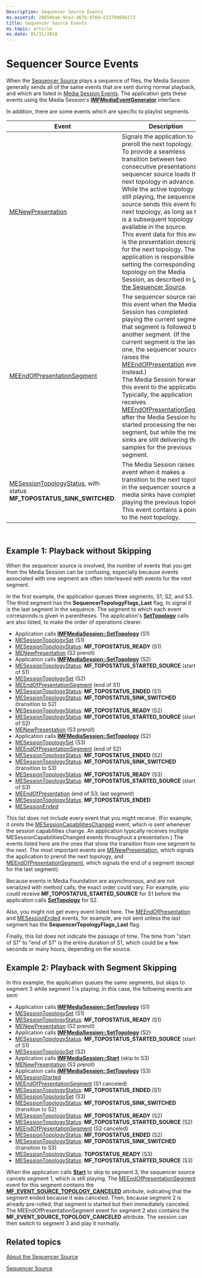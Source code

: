 ```yaml
---
Description: Sequencer Source Events
ms.assetid: 28654bae-9ce2-467b-b769-63279d69b173
title: Sequencer Source Events
ms.topic: article
ms.date: 05/31/2018
---
```


# Sequencer Source Events

When the [Sequencer Source](sequencer-source.md) plays a sequence of files, the Media Session generally sends all of the same events that are sent during normal playback, and which are listed in [Media Session Events](media-session-events.md). The application gets these events using the Media Session's [**IMFMediaEventGenerator**](/windows/desktop/api/mfobjects/nn-mfobjects-imfmediaeventgenerator) interface.

In addition, there are some events which are specific to playlist segments.



| Event                                                                                                   | Description                                                                                                                                                                                                                                                                                                                                                                                                                                                                                                                                                                                                                                                        |
|---------------------------------------------------------------------------------------------------------|--------------------------------------------------------------------------------------------------------------------------------------------------------------------------------------------------------------------------------------------------------------------------------------------------------------------------------------------------------------------------------------------------------------------------------------------------------------------------------------------------------------------------------------------------------------------------------------------------------------------------------------------------------------------|
| [MENewPresentation](menewpresentation.md)                                                              | Signals the application to preroll the next topology.<br/> To provide a seamless transition between two consecutive presentations, the sequencer source loads the next topology in advance. While the active topology is still playing, the sequencer source sends this event for the next topology, as long as there is a subsequent topology available in the source.<br/> This event data for this event is the presentation descriptor for the next topology. The application is responsible for setting the corresponding topology on the Media Session, as described in [Using the Sequencer Source](using-the-sequencer-source.md).<br/> |
| [MEEndOfPresentationSegment](meendofpresentationsegment.md)                                            | The sequencer source raises this event when the Media Session has completed playing the current segment, if that segment is followed by another segment. (If the current segment is the last one, the sequencer source raises the [MEEndOfPresentation](meendofpresentation.md) event instead.)<br/> The Media Session forwards this event to the application. Typically, the application receives [MEEndOfPresentationSegment](meendofpresentationsegment.md) after the Media Session has started processing the next segment, but while the media sinks are still delivering the samples for the previous segment.<br/>                            |
| [MESessionTopologyStatus](mesessiontopologystatus.md), with status **MF\_TOPOSTATUS\_SINK\_SWITCHED**. | The Media Session raises this event when it makes a transition to the next topology in the sequencer source and media sinks have completed playing the previous topology. This event contains a pointer to the next topology.                                                                                                                                                                                                                                                                                                                                                                                                                                      |



 

## Example 1: Playback without Skipping

When the sequencer source is involved, the number of events that you get from the Media Session can be confusing, especially because events associated with one segment are often interleaved with events for the next segment.

In the first example, the application queues three segments, S1, S2, and S3. The third segment has the **SequencerTopologyFlags\_Last** flag, to signal it is the last segment in the sequence. The segment to which each event corresponds is given in parentheses. The application's [**SetTopology**](/windows/desktop/api/mfidl/nf-mfidl-imfmediasession-settopology) calls are also listed, to make the order of operations clearer.

-   Application calls [**IMFMediaSession::SetTopology**](/windows/desktop/api/mfidl/nf-mfidl-imfmediasession-settopology) (S1)
-   [MESessionTopologySet](mesessiontopologyset.md) (S1)
-   [MESessionTopologyStatus](mesessiontopologystatus.md): **MF\_TOPOSTATUS\_READY** (S1)
-   [MENewPresentation](menewpresentation.md) (S2 preroll)
-   Application calls [**IMFMediaSession::SetTopology**](/windows/desktop/api/mfidl/nf-mfidl-imfmediasession-settopology) (S2)
-   [MESessionTopologyStatus](mesessiontopologystatus.md): **MF\_TOPOSTATUS\_STARTED\_SOURCE** (start of S1)
-   [MESessionTopologySet](mesessiontopologyset.md) (S2)
-   [MEEndOfPresentationSegment](meendofpresentationsegment.md) (end of S1)
-   [MESessionTopologyStatus](mesessiontopologystatus.md): **MF\_TOPOSTATUS\_ENDED** (S1)
-   [MESessionTopologyStatus](mesessiontopologystatus.md): **MF\_TOPOSTATUS\_SINK\_SWITCHED** (transition to S2)
-   [MESessionTopologyStatus](mesessiontopologystatus.md): **MF\_TOPOSTATUS\_READY** (S2)
-   [MESessionTopologyStatus](mesessiontopologystatus.md): **MF\_TOPOSTATUS\_STARTED\_SOURCE** (start of S2)
-   [MENewPresentation](menewpresentation.md) (S3 preroll)
-   Application calls [**IMFMediaSession::SetTopology**](/windows/desktop/api/mfidl/nf-mfidl-imfmediasession-settopology) (S2)
-   [MESessionTopologySet](mesessiontopologyset.md) (S3)
-   [MEEndOfPresentationSegment](meendofpresentationsegment.md) (end of S2)
-   [MESessionTopologyStatus](mesessiontopologystatus.md): **MF\_TOPOSTATUS\_ENDED** (S2)
-   [MESessionTopologyStatus](mesessiontopologystatus.md): **MF\_TOPOSTATUS\_SINK\_SWITCHED** (transition to S3)
-   [MESessionTopologyStatus](mesessiontopologystatus.md): **MF\_TOPOSTATUS\_READY** (S3)
-   [MESessionTopologyStatus](mesessiontopologystatus.md): **MF\_TOPOSTATUS\_STARTED\_SOURCE** (start of S3)
-   [MEEndOfPresentation](meendofpresentation.md) (end of S3; last segment)
-   [MESessionTopologyStatus](mesessiontopologystatus.md): **MF\_TOPOSTATUS\_ENDED**
-   [MESessionEnded](mesessionended.md)

This list does not include every event that you might receive. (For example, it omits the [MESessionCapabilitiesChanged](mesessioncapabilitieschanged.md) event, which is sent whenever the session capabilities change. An application typically receives multiple MESessionCapabilitiesChanged events throughout a presentation.) The events listed here are the ones that show the transition from one segment to the next. The most important events are [MENewPresentation](menewpresentation.md), which signals the application to preroll the next topology, and [MEEndOfPresentationSegment](meendofpresentationsegment.md), which signals the end of a segment (except for the last segment).

Because events in Media Foundation are asynchronous, and are not serialized with method calls, the exact order could vary. For example, you could receive **MF\_TOPOSTATUS\_STARTED\_SOURCE** for S1 before the application calls [**SetTopology**](/windows/desktop/api/mfidl/nf-mfidl-imfmediasession-settopology) for S2.

Also, you might not get every event listed here. The [MEEndOfPresentation](meendofpresentation.md) and [MESessionEnded](mesessionended.md) events, for example, are not sent unless the last segment has the **SequencerTopologyFlags\_Last** flag.

Finally, this list does not indicate the passage of time. The time from "start of S1" to "end of S1" is the entire duration of S1, which could be a few seconds or many hours, depending on the source.

## Example 2: Playback with Segment Skipping

In this example, the application queues the same segments, but skips to segment 3 while segment 1 is playing. In this case, the following events are sent:

-   Application calls [**IMFMediaSession::SetTopology**](/windows/desktop/api/mfidl/nf-mfidl-imfmediasession-settopology) (S1)
-   [MESessionTopologySet](mesessiontopologyset.md) (S1)
-   [MESessionTopologyStatus](mesessiontopologystatus.md): **MF\_TOPOSTATUS\_READY** (S1)
-   [MENewPresentation](menewpresentation.md) (S2 preroll)
-   Application calls [**IMFMediaSession::SetTopology**](/windows/desktop/api/mfidl/nf-mfidl-imfmediasession-settopology) (S2)
-   [MESessionTopologyStatus](mesessiontopologystatus.md): **MF\_TOPOSTATUS\_STARTED\_SOURCE** (start of S1)
-   [MESessionTopologySet](mesessiontopologyset.md) (S2)
-   Application calls [**IMFMediaSession::Start**](/windows/desktop/api/mfidl/nf-mfidl-imfmediasession-start) (skip to S3)
-   [MENewPresentation](menewpresentation.md) (S3 preroll)
-   Application calls [**IMFMediaSession::SetTopology**](/windows/desktop/api/mfidl/nf-mfidl-imfmediasession-settopology) (S3)
-   [MESessionStarted](mesessionstarted.md)
-   [MEEndOfPresentationSegment](meendofpresentationsegment.md) (S1 canceled)
-   [MESessionTopologyStatus](mesessiontopologystatus.md): **MF\_TOPOSTATUS\_ENDED** (S1)
-   [MESessionTopologySet](mesessiontopologyset.md) (S3)
-   [MESessionTopologyStatus](mesessiontopologystatus.md): **MF\_TOPOSTATUS\_SINK\_SWITCHED** (transition to S2)
-   [MESessionTopologyStatus](mesessiontopologystatus.md): **MF\_TOPOSTATUS\_READY** (S2)
-   [MESessionTopologyStatus](mesessiontopologystatus.md): **MF\_TOPOSTATUS\_STARTED\_SOURCE** (S2)
-   [MEEndOfPresentationSegment](meendofpresentationsegment.md) (S2 canceled)
-   [MESessionTopologyStatus](mesessiontopologystatus.md): **MF\_TOPOSTATUS\_ENDED** (S2)
-   [MESessionTopologyStatus](mesessiontopologystatus.md): **MF\_TOPOSTATUS\_SINK\_SWITCHED** (transition to S3)
-   [MESessionTopologyStatus](mesessiontopologystatus.md): **TOPOSTATUS\_READY** (S3)
-   [MESessionTopologyStatus](mesessiontopologystatus.md): **MF\_TOPOSTATUS\_STARTED\_SOURCE** (S3)

When the application calls [**Start**](/windows/desktop/api/mfidl/nf-mfidl-imfmediasession-start) to skip to segment 3, the sequencer source cancels segment 1, which is still playing. The [MEEndOfPresentationSegment](meendofpresentationsegment.md) event for this segment contains the [**MF\_EVENT\_SOURCE\_TOPOLOGY\_CANCELED**](mf-event-source-topology-canceled-attribute.md) attribute, indicating that the segment ended because it was canceled. Then, because segment 2 is already pre-rolled, that segment is started but then immediately canceled. The MEEndOfPresentationSegment event for segment 2 also contains the **MF\_EVENT\_SOURCE\_TOPOLOGY\_CANCELED** attribute. The session can then switch to segment 3 and play it normally.

## Related topics

<dl> <dt>

[About the Sequencer Source](about-the-sequencer-source.md)
</dt> <dt>

[Sequencer Source](sequencer-source.md)
</dt> </dl>

 

 




